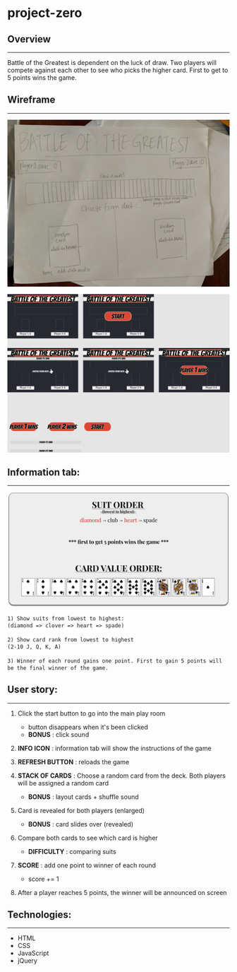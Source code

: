 # project-zero

## Overview 
---
Battle of the Greatest is dependent on the luck of draw. Two players will compete against each other to see who picks the higher card. First to get to 5 points wins the game.


## Wireframe
---

![scratch](images/READme/wireframe.jpeg)

![prototype](images/READme/prototype.png)



## Information tab:
---

![info](images/info-card.png)


    1) Show suits from lowest to highest:
    (diamond => clover => heart => spade)

    2) Show card rank from lowest to highest
    (2-10 J, Q, K, A)

    3) Winner of each round gains one point. First to gain 5 points will be the final winner of the game.



## User story:
---
1) Click the start button to go into the main play room
    - button disappears when it's been clicked
    - **BONUS** : click sound

2) **INFO ICON** : information tab will show the instructions of the game

3) **REFRESH BUTTON** : reloads the game

4) **STACK OF CARDS** : Choose a random card from the deck. Both players will be assigned a random card
    - **BONUS** : layout cards + shuffle sound 

5) Card is revealed for both players (enlarged)
    - **BONUS** : card slides over (revealed)

6) Compare both cards to see which card is higher
    - **DIFFICULTY** : comparing suits

7) **SCORE** : add one point to winner of each round
    - score += 1

8) After a player reaches 5 points, the winner will be announced on screen

## Technologies:
---
- HTML
- CSS
- JavaScript
- jQuery
